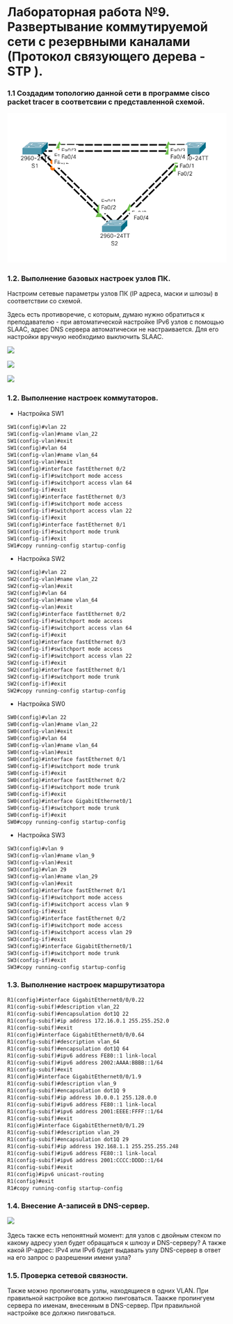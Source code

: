 # Лабораторная работа №9. Развертывание коммутируемой сети с резервными каналами (Протокол связующего дерева - STP ).


### 1.1 Создадим топологию данной сети в программе cisco packet tracer в соответсвии с представленной схемой. 

![](net_topology_stp.png)


### 1.2. Выполнение базовых настроек узлов ПК.

Настроим сетевые параметры узлов ПК (IP адреса, маски и шлюзы) в соответствии со схемой.

Здесь есть противоречие, с которым, думаю нужно обратиться к преподавателю - при автоматической настройке IPv6 узлов с помощью SLAAC, адрес DNS сервера автоматически не настраивается. Для его настройки вручную необходимо выключить SLAAC.

![](pc0laptop0.png)

![](pc1laptop1.png)

![](servers.png)



### 1.2. Выполнение настроек коммутаторов.

- Настройка SW1


```
SW1(config)#vlan 22
SW1(config-vlan)#name vlan_22
SW1(config-vlan)#exit
SW1(config)#vlan 64
SW1(config-vlan)#name vlan_64
SW1(config-vlan)#exit
SW1(config)#interface fastEthernet 0/2
SW1(config-if)#switchport mode access
SW1(config-if)#switchport access vlan 64
SW1(config-if)#exit
SW1(config)#interface fastEthernet 0/3
SW1(config-if)#switchport mode access
SW1(config-if)#switchport access vlan 22
SW1(config-if)#exit
SW1(config)#interface fastEthernet 0/1
SW1(config-if)#switchport mode trunk
SW1(config-if)#exit
SW1#copy running-config startup-config
```

- Настройка SW2


```
SW2(config)#vlan 22
SW2(config-vlan)#name vlan_22
SW2(config-vlan)#exit
SW2(config)#vlan 64
SW2(config-vlan)#name vlan_64
SW2(config-vlan)#exit
SW2(config)#interface fastEthernet 0/2
SW2(config-if)#switchport mode access
SW2(config-if)#switchport access vlan 64
SW2(config-if)#exit
SW2(config)#interface fastEthernet 0/3
SW2(config-if)#switchport mode access
SW2(config-if)#switchport access vlan 22
SW2(config-if)#exit
SW2(config)#interface fastEthernet 0/1
SW2(config-if)#switchport mode trunk
SW2(config-if)#exit
SW2#copy running-config startup-config
```

- Настройка SW0


```
SW0(config)#vlan 22
SW0(config-vlan)#name vlan_22
SW0(config-vlan)#exit
SW0(config)#vlan 64
SW0(config-vlan)#name vlan_64
SW0(config-vlan)#exit
SW0(config)#interface fastEthernet 0/1
SW0(config-if)#switchport mode trunk
SW0(config-if)#exit
SW0(config)#interface fastEthernet 0/2
SW0(config-if)#switchport mode trunk
SW0(config-if)#exit
SW0(config)#interface GigabitEthernet0/1
SW0(config-if)#switchport mode trunk
SW0(config-if)#exit
SW0#copy running-config startup-config
```

- Настройка SW3


```
SW3(config)#vlan 9
SW3(config-vlan)#name vlan_9
SW3(config-vlan)#exit
SW3(config)#vlan 29
SW3(config-vlan)#name vlan_29
SW3(config-vlan)#exit
SW3(config)#interface fastEthernet 0/1
SW3(config-if)#switchport mode access
SW3(config-if)#switchport access vlan 9
SW3(config-if)#exit
SW3(config)#interface fastEthernet 0/2
SW3(config-if)#switchport mode access
SW3(config-if)#switchport access vlan 29
SW3(config-if)#exit
SW3(config)#interface GigabitEthernet0/1
SW3(config-if)#switchport mode trunk
SW3(config-if)#exit
SW3#copy running-config startup-config
```


### 1.3. Выполнение настроек маршрутизатора


```
R1(config)#interface GigabitEthernet0/0/0.22
R1(config-subif)#description vlan_22
R1(config-subif)#encapsulation dot1Q 22
R1(config-subif)#ip address 172.16.0.1 255.255.252.0
R1(config-subif)#exit
R1(config)#interface GigabitEthernet0/0/0.64
R1(config-subif)#description vlan_64
R1(config-subif)#encapsulation dot1Q 64
R1(config-subif)#ipv6 address FE80::1 link-local
R1(config-subif)#ipv6 address 2002:AAAA:BBBB::1/64
R1(config-subif)#exit
R1(config)#interface GigabitEthernet0/0/1.9
R1(config-subif)#description vlan_9
R1(config-subif)#encapsulation dot1Q 9
R1(config-subif)#ip address 10.0.0.1 255.128.0.0
R1(config-subif)#ipv6 address FE80::1 link-local
R1(config-subif)#ipv6 address 2001:EEEE:FFFF::1/64
R1(config-subif)#exit
R1(config)#interface GigabitEthernet0/0/1.29
R1(config-subif)#description vlan_29
R1(config-subif)#encapsulation dot1Q 29
R1(config-subif)#ip address 192.168.1.1 255.255.255.248
R1(config-subif)#ipv6 address FE80::1 link-local
R1(config-subif)#ipv6 address 2001:CCCC:DDDD::1/64
R1(config-subif)#exit
R1(config)#ipv6 unicast-routing
R1(config)#exit
R1#copy running-config startup-config
```

### 1.4. Внесение A-записей в DNS-сервер.

![](dns_records.png)

Здесь также есть непонятный момент: для узлов с двойным стеком по какому адресу узел будет обращаться к шлюзу и DNS-серверу? А также какой IP-адрес: IPv4 или IPv6 будет выдавать узлу DNS-сервер в ответ на его запрос о разрешении имени узла? 

### 1.5. Проверка сетевой связности.

Также можно пропинговать узлы, находящиеся в одних VLAN. При правильной настройке все должно пинговаться.
Таакже пропингуем сервера по именам, внесенным в DNS-сервер. При правильной настройке все должно пинговаться.






